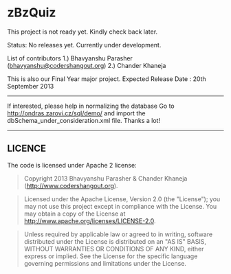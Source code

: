 zBzQuiz
=======


This project is not ready yet. Kindly check back later.

Status: No releases yet. Currently under development.

List of contributors 
1.) Bhavyanshu Parasher (bhavyanshu@codershangout.org)
2.) Chander Khaneja

This is also our Final Year major project. 
Expected Release Date : 20th September 2013

*******************
If interested, please help in normalizing the database 
Go to http://ondras.zarovi.cz/sql/demo/ and import the dbSchema_under_consideration.xml file. Thanks a lot!

*******************
LICENCE
-------
The code is licensed under Apache 2 license:


> Copyright 2013 Bhavyanshu Parasher & Chander Khaneja (http://www.codershangout.org).

> Licensed under the Apache License, Version 2.0 (the "License"); you
may not use this project except in compliance with the License. You 
may obtain a copy of the License at 
> http://www.apache.org/licenses/LICENSE-2.0.

>Unless required by applicable law or agreed to in writing, software 
distributed under the License is distributed on an "AS IS" BASIS, 
WITHOUT WARRANTIES OR CONDITIONS OF ANY KIND, either express or 
implied. See the License for the specific language governing 
permissions and limitations under the License.
